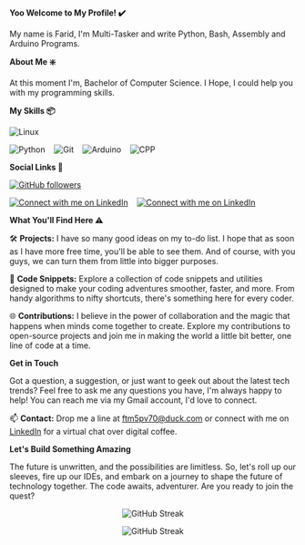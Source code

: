 **Yoo Welcome to My Profile! ✔️**

My name is Farid, I'm Multi-Tasker and write Python, Bash, Assembly and Arduino Programs.

**About Me ❇️**

At this moment I'm, Bachelor of Computer Science. I Hope, I could help you with my programming skills.

**My Skills 📦**

![Linux](https://img.shields.io/badge/Linux-black?style=for-the-badge&logo=linux&logoColor=black&labelColor=fff)
&nbsp;&nbsp;

![Python](https://img.shields.io/badge/Python-black?style=for-the-badge&logo=Python&logoColor=000&labelColor=fff)
&nbsp;&nbsp;
![Git](https://img.shields.io/badge/Git-black?style=for-the-badge&logo=git&logoColor=black&labelColor=fff)
&nbsp;&nbsp;
![Arduino](https://img.shields.io/badge/Arduino-black?style=for-the-badge&logo=Arduino&logoColor=000&labelColor=fff)
&nbsp;&nbsp;
![CPP](https://img.shields.io/badge/CPP-black?style=for-the-badge&logo=c%2B%2B&logoColor=black&labelColor=fff)

**Social Links 📣**

[![GitHub followers](https://img.shields.io/github/followers/FaridRasidov?style=social)](https://github.com/FaridRasidov)

[![Connect with me on LinkedIn](https://img.shields.io/badge/LinkedIn-0077B5?style=social&logo=linkedin&labelColor=follower&logoColor=black)](https://www.linkedin.com/in/faridrasidov/)
&nbsp;&nbsp;
[![Connect with me on LinkedIn](https://img.shields.io/badge/Send%20Email-0077B5?style=social&logo=mail.ru&labelColor=follower&logoColor=black)](mailto://ftm5pv70@duck.com)

**What You'll Find Here ⚠️**

🛠 **Projects:** I have so many good ideas on my to-do list. I hope that as soon as I have more free time, you'll be able to see them. And of course, with you guys, we can turn them from little into bigger purposes.

📘 **Code Snippets:** Explore a collection of code snippets and utilities designed to make your coding adventures smoother, faster, and more. From handy algorithms to nifty shortcuts, there's something here for every coder.

🌐 **Contributions:** I believe in the power of collaboration and the magic that happens when minds come together to create. Explore my contributions to open-source projects and join me in making the world a little bit better, one line of code at a time.


**Get in Touch**


Got a question, a suggestion, or just want to geek out about the latest tech trends? Feel free to ask me any questions you have, I'm always happy to help! You can reach me via my Gmail account, I'd love to connect.

📫 **Contact:** Drop me a line at [ftm5pv70@duck.com](mailto://ftm5pv70@duck.com) or connect with me on [LinkedIn](https://www.linkedin.com/in/faridrasidov/) for a virtual chat over digital coffee.

**Let's Build Something Amazing**

The future is unwritten, and the possibilities are limitless. So, let's roll up our sleeves, fire up our IDEs, and embark on a journey to shape the future of technology together. The code awaits, adventurer. Are you ready to join the quest?

<p align="center">
  <img src="https://github-readme-streak-stats.herokuapp.com/?user=faridrasidov&theme=hacker&border_radius=5" alt="GitHub Streak" />
</p>

<p align="center">
  <img src="https://github-readme-stats.vercel.app/api?username=faridrasidov&theme=chartreuse-dark&hide_border=false&include_all_commits=false&count_private=true" alt="GitHub Streak" />
</p>


